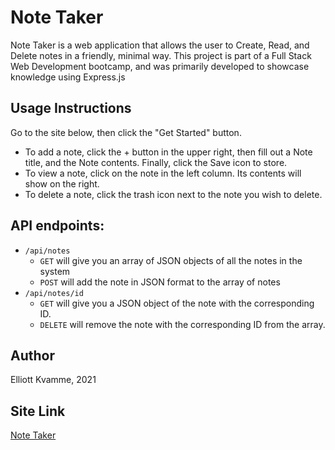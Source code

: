 # Note Taker

Note Taker is a web application that allows the user to Create, Read, and Delete notes in a friendly, minimal way.
This project is part of a Full Stack Web Development bootcamp, and was primarily developed to showcase knowledge using Express.js

## Usage Instructions
Go to the site below, then click the "Get Started" button.
- To add a note, click the + button in the upper right, then fill out a Note title, and the Note contents. Finally, click the Save icon to store.
- To view a note, click on the note in the left column. Its contents will show on the right.
- To delete a note, click the trash icon next to the note you wish to delete.

## API endpoints:
- `/api/notes`
    - `GET` will give you an array of JSON objects of all the notes in the system
    - `POST` will add the note in JSON format to the array of notes
- `/api/notes/id`
    - `GET` will give you a JSON object of the note with the corresponding ID.
    - `DELETE` will remove the note with the corresponding ID from the array.

## Author
Elliott Kvamme, 2021

## Site Link
[Note Taker](https://cbc-note-taker.herokuapp.com/)